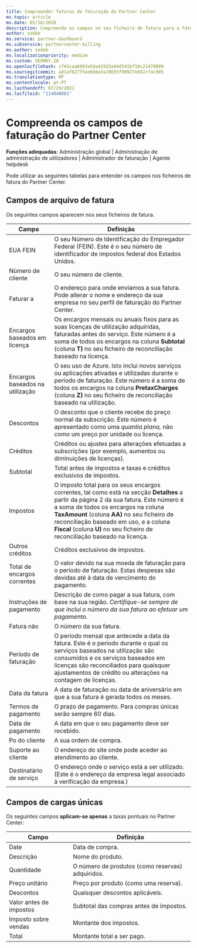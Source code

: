 ```yaml
---
title: Compreender faturas de faturação do Partner Center
ms.topic: article
ms.date: 05/18/2020
description: Compreenda os campos no seu ficheiro de fatura para a faturação do Partner Center. Incluem-se campos e definições para todos os campos de fatura e campos de carregamento único.
author: sodeb
ms.service: partner-dashboard
ms.subservice: partnercenter-billing
ms.author: sodeb
ms.localizationpriority: medium
ms.custom: SEOMAY.20
ms.openlocfilehash: c741caa6993a5da415d3a94d541bf10c21470889
ms.sourcegitcommit: ad1af627f5ee6b6e3a70655f90927e932cf4c985
ms.translationtype: MT
ms.contentlocale: pt-PT
ms.lasthandoff: 07/29/2021
ms.locfileid: "114840081"
---
```

# <a name="understand-partner-center-billing-invoice-fields"></a>Compreenda os campos de faturação do Partner Center

**Funções adequadas**: Administração global | Administração de administração de utilizadores | Administrador de faturação | Agente helpdesk

Pode utilizar as seguintes tabelas para entender os campos nos ficheiros de fatura do Partner Center.

## <a name="invoice-file-fields"></a>Campos de arquivo de fatura

Os seguintes campos aparecem nos seus ficheiros de fatura.

| Campo | Definição |
| ----- | ---------- |
| EUA FEIN | O seu Número de Identificação do Empregador Federal (FEIN). Este é o seu número de identificador de impostos federal dos Estados Unidos. |
| Número de cliente | O seu número de cliente. |
| Faturar a | O endereço para onde enviamos a sua fatura. Pode alterar o nome e endereço da sua empresa no seu perfil de faturação do Partner Center. |
| Encargos baseados em licença | Os encargos mensais ou anuais fixos para as suas licenças de utilização adquiridas, faturadas antes do serviço. Este número é a soma de todos os encargos na coluna **Subtotal** (coluna **T)** no seu ficheiro de reconciliação baseado na licença. |
| Encargos baseados na utilização | O seu uso de Azure. Isto inclui novos serviços ou aplicações ativadas e utilizadas durante o período de faturação. Este número é a soma de todos os encargos na coluna **PretaxCharges** (coluna **Z)** no seu ficheiro de reconciliação baseado na utilização. |
| Descontos | O desconto que o cliente recebe do preço normal da subscrição. Este número é apresentado como uma *quantia plana,* não como um preço por unidade ou licença. |
| Créditos | Créditos ou ajustes para alterações efetuadas a subscrições (por exemplo, aumentos ou diminuições de licenças). |
| Subtotal | Total antes de impostos e taxas e créditos exclusivos de impostos. |
| Impostos | O imposto total para os seus encargos correntes, tal como está na secção **Detalhes** a partir da página 2 da sua fatura. Este número é a soma de todos os encargos na coluna **TaxAmount** (coluna **AA)** no seu ficheiro de reconciliação baseado em uso, e a coluna **Fiscal** (coluna **U)** no seu ficheiro de reconciliação baseado na licença. |
| Outros créditos | Créditos exclusivos de impostos. |
| Total de encargos correntes | O valor devido na sua moeda de faturação para o período de faturação. Estas despesas são devidas até à data de vencimento do pagamento. |
| Instruções de pagamento | Descrição de como pagar a sua fatura, com base na sua região. *Certifique-se sempre de que inclui o número da sua fatura ao efetuar um pagamento.* |
| Fatura não | O número da sua fatura. |
| Período de faturação | O período mensal que antecede a data da fatura. Este é o período durante o qual os serviços baseados na utilização são consumidos e os serviços baseados em licenças são reconciliados para quaisquer ajustamentos de crédito ou alterações na contagem de licenças. |
| Data da fatura | A data de faturação ou data de aniversário em que a sua fatura é gerada todos os meses. |
| Termos de pagamento | O prazo de pagamento. Para compras únicas serão sempre 60 dias. |
| Data de pagamento | A data em que o seu pagamento deve ser recebido. |
| Po do cliente | A sua ordem de compra. |
| Suporte ao cliente | O endereço do site onde pode aceder ao atendimento ao cliente. |
| Destinatário de serviço | O endereço onde o serviço está a ser utilizado. (Este é o endereço da empresa legal associado à verificação da empresa.) |

## <a name="one-time-charges-fields"></a>Campos de cargas únicas

Os seguintes campos **aplicam-se apenas** a taxas pontuais no Partner Center:

| Campo | Definição |
| ----- | ---------- |
| Date | Data de compra. |
| Descrição | Nome do produto. |
| Quantidade | O número de produtos (como reservas) adquiridos. |
| Preço unitário | Preço por produto (como uma reserva). |
| Descontos | Quaisquer descontos aplicáveis. |
| Valor antes de impostos | Subtotal das compras antes de impostos. |
| Imposto sobre vendas | Montante dos impostos. |
| Total | Montante total a ser pago. |
